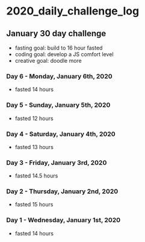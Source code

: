 # 2020_daily_challenge_log

## January 30 day challenge 

- fasting goal: build to 16 hour fasted
- coding goal: develop a JS comfort level 
- creative goal: doodle more

### Day 6 - Monday, January 6th, 2020

- fasted 14 hours

### Day 5 - Sunday, January 5th, 2020

- fasted 12 hours

### Day 4 - Saturday, January 4th, 2020

- fasted 13 hours

### Day 3 - Friday, January 3rd, 2020

- fasted 14.5 hours

### Day 2 - Thursday, January 2nd, 2020

- fasted 15 hours

### Day 1 - Wednesday, January 1st, 2020

- fasted 14 hours
